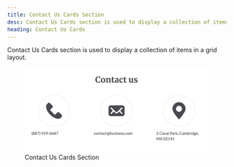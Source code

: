 ```yaml
---
title: Contact Us Cards Section
desc: Contact Us Cards section is used to display a collection of items in a grid layout.
heading: Contact Us Cards
---
```


Contact Us Cards section is used to display a collection of items in a grid layout.

<figure>
  <img src="./cards.png" alt="Contact Us Cards Section" eleventy:widths="600">
  <figcaption>Contact Us Cards Section</figcaption>
</figure>
